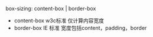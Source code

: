 box-sizing: content-box | border-box
 - content-box w3c标准 仅计算内容宽度
 - border-box IE 标准 宽度包括content，padding，border